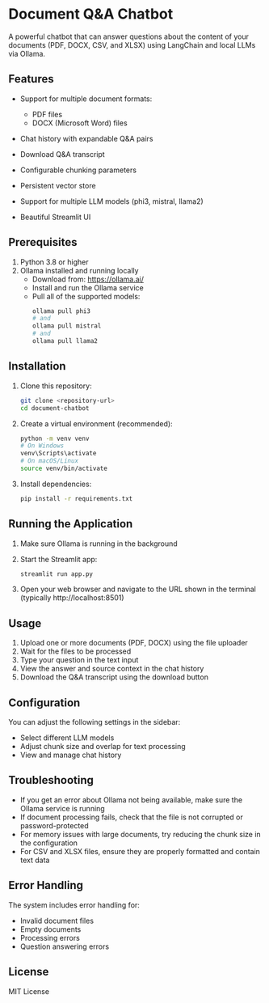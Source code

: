 # Document Q&A Chatbot

A powerful chatbot that can answer questions about the content of your documents (PDF, DOCX, CSV, and XLSX) using LangChain and local LLMs via Ollama.

## Features

- Support for multiple document formats:
  - PDF files
  - DOCX (Microsoft Word) files
    
- Chat history with expandable Q&A pairs
- Download Q&A transcript
- Configurable chunking parameters
- Persistent vector store
- Support for multiple LLM models (phi3, mistral, llama2)
- Beautiful Streamlit UI

## Prerequisites

1. Python 3.8 or higher
2. Ollama installed and running locally
   - Download from: https://ollama.ai/
   - Install and run the Ollama service
   - Pull all of the supported models:
     ```bash
     ollama pull phi3
     # and
     ollama pull mistral
     # and
     ollama pull llama2
     ```

## Installation

1. Clone this repository:
   ```bash
   git clone <repository-url>
   cd document-chatbot
   ```

2. Create a virtual environment (recommended):
   ```bash
   python -m venv venv
   # On Windows
   venv\Scripts\activate
   # On macOS/Linux
   source venv/bin/activate
   ```

3. Install dependencies:
   ```bash
   pip install -r requirements.txt
   ```

## Running the Application

1. Make sure Ollama is running in the background

2. Start the Streamlit app:
   ```bash
   streamlit run app.py
   ```

3. Open your web browser and navigate to the URL shown in the terminal (typically http://localhost:8501)

## Usage

1. Upload one or more documents (PDF, DOCX) using the file uploader
2. Wait for the files to be processed
3. Type your question in the text input
4. View the answer and source context in the chat history
5. Download the Q&A transcript using the download button

## Configuration

You can adjust the following settings in the sidebar:
- Select different LLM models
- Adjust chunk size and overlap for text processing
- View and manage chat history

## Troubleshooting

- If you get an error about Ollama not being available, make sure the Ollama service is running
- If document processing fails, check that the file is not corrupted or password-protected
- For memory issues with large documents, try reducing the chunk size in the configuration
- For CSV and XLSX files, ensure they are properly formatted and contain text data

## Error Handling

The system includes error handling for:
- Invalid document files
- Empty documents
- Processing errors
- Question answering errors

## License

MIT License 
